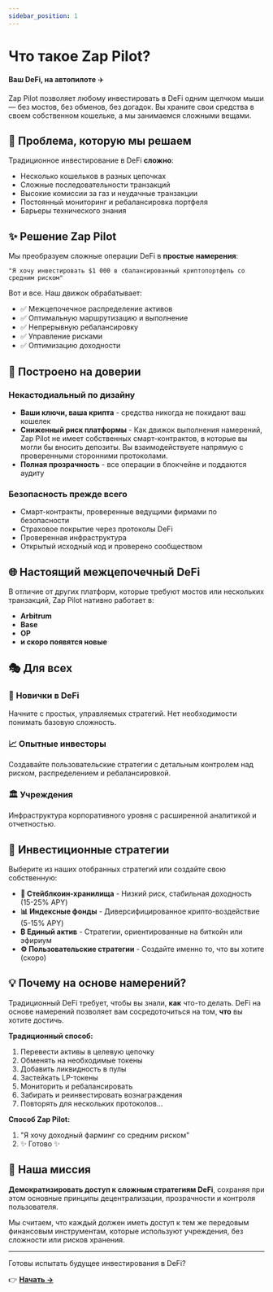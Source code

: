 ```yaml
---
sidebar_position: 1
---
```


# Что такое Zap Pilot?

**Ваш DeFi, на автопилоте** ✈️

Zap Pilot позволяет любому инвестировать в DeFi одним щелчком мыши — без мостов, без обменов, без
догадок. Вы храните свои средства в своем собственном кошельке, а мы занимаемся сложными вещами.

## 🎯 Проблема, которую мы решаем

Традиционное инвестирование в DeFi **сложно**:

- Несколько кошельков в разных цепочках
- Сложные последовательности транзакций
- Высокие комиссии за газ и неудачные транзакции
- Постоянный мониторинг и ребалансировка портфеля
- Барьеры технического знания

## ✨ Решение Zap Pilot

Мы преобразуем сложные операции DeFi в **простые намерения**:

```
"Я хочу инвестировать $1 000 в сбалансированный криптопортфель со средним риском"
```

Вот и все. Наш движок обрабатывает:

- ✅ Межцепочечное распределение активов
- ✅ Оптимальную маршрутизацию и выполнение
- ✅ Непрерывную ребалансировку
- ✅ Управление рисками
- ✅ Оптимизацию доходности

## 🔐 Построено на доверии

### Некастодиальный по дизайну

- **Ваши ключи, ваша крипта** - средства никогда не покидают ваш кошелек
- **Сниженный риск платформы** - Как движок выполнения намерений, Zap Pilot не имеет собственных
  смарт-контрактов, в которые вы могли бы вносить депозиты. Вы взаимодействуете напрямую с
  проверенными сторонними протоколами.
- **Полная прозрачность** - все операции в блокчейне и поддаются аудиту

### Безопасность прежде всего

- Смарт-контракты, проверенные ведущими фирмами по безопасности
- Страховое покрытие через протоколы DeFi
- Проверенная инфраструктура
- Открытый исходный код и проверено сообществом

## 🌐 Настоящий межцепочечный DeFi

В отличие от других платформ, которые требуют мостов или нескольких транзакций, Zap Pilot нативно
работает в:

- **Arbitrum**
- **Base**
- **OP**
- **и скоро появятся новые**

## 🎭 Для всех

### 🔰 **Новички в DeFi**

Начните с простых, управляемых стратегий. Нет необходимости понимать базовую сложность.

### 📈 **Опытные инвесторы**

Создавайте пользовательские стратегии с детальным контролем над риском, распределением и
ребалансировкой.

### 🏛️ **Учреждения**

Инфраструктура корпоративного уровня с расширенной аналитикой и отчетностью.

## 🚀 Инвестиционные стратегии

Выберите из наших отобранных стратегий или создайте свою собственную:

- **🏦 Стейблкоин-хранилища** - Низкий риск, стабильная доходность (15-25% APY)
- **📊 Индексные фонды** - Диверсифицированное крипто-воздействие (5-15% APY)
- **₿ Единый актив** - Стратегии, ориентированные на биткойн или эфириум
- **⚙️ Пользовательские стратегии** - Создайте именно то, что вы хотите (скоро)

## 💡 Почему на основе намерений?

Традиционный DeFi требует, чтобы вы знали, **как** что-то делать. DeFi на основе намерений позволяет
вам сосредоточиться на том, **что** вы хотите достичь.

**Традиционный способ:**

1. Перевести активы в целевую цепочку
2. Обменять на необходимые токены
3. Добавить ликвидность в пулы
4. Застейкать LP-токены
5. Мониторить и ребалансировать
6. Забирать и реинвестировать вознаграждения
7. Повторять для нескольких протоколов...

**Способ Zap Pilot:**

1. "Я хочу доходный фарминг со средним риском"
2. ✨ Готово ✨

## 🎯 Наша миссия

**Демократизировать доступ к сложным стратегиям DeFi**, сохраняя при этом основные принципы
децентрализации, прозрачности и контроля пользователя.

Мы считаем, что каждый должен иметь доступ к тем же передовым финансовым инструментам, которые
используют учреждения, без сложности или рисков хранения.

---

Готовы испытать будущее инвестирования в DeFi?

👉 **[Начать →](./getting-started)**
